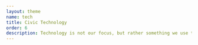 ```yaml
---
layout: theme
name: tech
title: Civic Technology
order: 6
description: Technology is not our focus, but rather something we use to achieve in order to achieve our goals. Keep reading if you're interested in the ways we use technology to empower people to improve their lives and their communities. You might also be interested in <a href="http://github.com/openupsa">our code on GitHub</a>.
---
```

